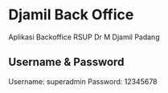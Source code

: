 # Djamil Back Office

Aplikasi Backoffice RSUP Dr M Djamil Padang

## Username & Password

Username: superadmin
Password: 12345678
